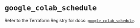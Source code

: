 # `google_colab_schedule`

Refer to the Terraform Registry for docs: [`google_colab_schedule`](https://registry.terraform.io/providers/hashicorp/google/6.25.0/docs/resources/colab_schedule).
